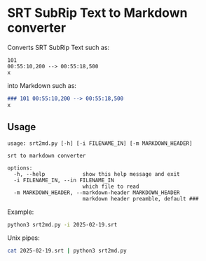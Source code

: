 # SRT SubRip Text to Markdown converter

Converts SRT SubRip Text such as:

``` plain
101
00:55:10,200 --> 00:55:18,500
x
```

into Markdown such as:

``` md
### 101 00:55:10,200 --> 00:55:18,500
x
```

## Usage

``` plain
usage: srt2md.py [-h] [-i FILENAME_IN] [-m MARKDOWN_HEADER]

srt to markdown converter

options:
  -h, --help            show this help message and exit
  -i FILENAME_IN, --in FILENAME_IN
                        which file to read
  -m MARKDOWN_HEADER, --markdown-header MARKDOWN_HEADER
                        markdown header preamble, default ###
```

Example:

``` bash
python3 srt2md.py -i 2025-02-19.srt
```

Unix pipes:

``` bash
cat 2025-02-19.srt | python3 srt2md.py
```
